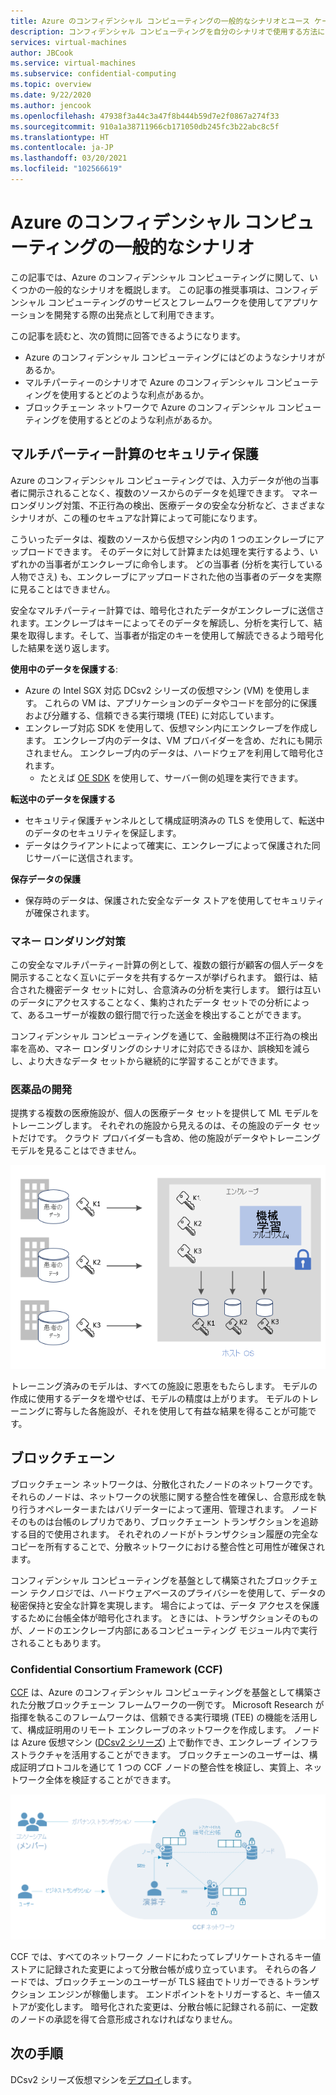 ```yaml
---
title: Azure のコンフィデンシャル コンピューティングの一般的なシナリオとユース ケース
description: コンフィデンシャル コンピューティングを自分のシナリオで使用する方法について説明します。
services: virtual-machines
author: JBCook
ms.service: virtual-machines
ms.subservice: confidential-computing
ms.topic: overview
ms.date: 9/22/2020
ms.author: jencook
ms.openlocfilehash: 47938f3a44c3a47f8b444b59d7e2f0867a274f33
ms.sourcegitcommit: 910a1a38711966cb171050db245fc3b22abc8c5f
ms.translationtype: HT
ms.contentlocale: ja-JP
ms.lasthandoff: 03/20/2021
ms.locfileid: "102566619"
---
```

# <a name="common-scenarios-for-azure-confidential-computing"></a>Azure のコンフィデンシャル コンピューティングの一般的なシナリオ

この記事では、Azure のコンフィデンシャル コンピューティングに関して、いくつかの一般的なシナリオを概説します。 この記事の推奨事項は、コンフィデンシャル コンピューティングのサービスとフレームワークを使用してアプリケーションを開発する際の出発点として利用できます。 

この記事を読むと、次の質問に回答できるようになります。

- Azure のコンフィデンシャル コンピューティングにはどのようなシナリオがあるか。
- マルチパーティーのシナリオで Azure のコンフィデンシャル コンピューティングを使用するとどのような利点があるか。
- ブロックチェーン ネットワークで Azure のコンフィデンシャル コンピューティングを使用するとどのような利点があるか。


## <a name="secure-multi-party-computation"></a>マルチパーティー計算のセキュリティ保護
Azure のコンフィデンシャル コンピューティングでは、入力データが他の当事者に開示されることなく、複数のソースからのデータを処理できます。 マネー ロンダリング対策、不正行為の検出、医療データの安全な分析など、さまざまなシナリオが、この種のセキュアな計算によって可能になります。

こういったデータは、複数のソースから仮想マシン内の 1 つのエンクレーブにアップロードできます。 そのデータに対して計算または処理を実行するよう、いずれかの当事者がエンクレーブに命令します。 どの当事者 (分析を実行している人物でさえ) も、エンクレーブにアップロードされた他の当事者のデータを実際に見ることはできません。 

安全なマルチパーティー計算では、暗号化されたデータがエンクレーブに送信されます。エンクレーブはキーによってそのデータを解読し、分析を実行して、結果を取得します。そして、当事者が指定のキーを使用して解読できるよう暗号化した結果を送り返します。 

**使用中のデータを保護する**: 
- Azure の Intel SGX 対応 DCsv2 シリーズの仮想マシン (VM) を使用します。 これらの VM は、アプリケーションのデータやコードを部分的に保護および分離する、信頼できる実行環境 (TEE) に対応しています。
- エンクレーブ対応 SDK を使用して、仮想マシン内にエンクレーブを作成します。 エンクレーブ内のデータは、VM プロバイダーを含め、だれにも開示されません。 エンクレーブ内のデータは、ハードウェアを利用して暗号化されます。
    - たとえば [OE SDK](https://github.com/openenclave/openenclave) を使用して、サーバー側の処理を実行できます。 

**転送中のデータを保護する** 
- セキュリティ保護チャンネルとして構成証明済みの TLS を使用して、転送中のデータのセキュリティを保証します。
- データはクライアントによって確実に、エンクレーブによって保護された同じサーバーに送信されます。 

**保存データの保護**
- 保存時のデータは、保護された安全なデータ ストアを使用してセキュリティが確保されます。 

### <a name="anti-money-laundering"></a>マネー ロンダリング対策
この安全なマルチパーティー計算の例として、複数の銀行が顧客の個人データを開示することなく互いにデータを共有するケースが挙げられます。 銀行は、結合された機密データ セットに対し、合意済みの分析を実行します。 銀行は互いのデータにアクセスすることなく、集約されたデータ セットでの分析によって、あるユーザーが複数の銀行間で行った送金を検出することができます。

コンフィデンシャル コンピューティングを通じて、金融機関は不正行為の検出率を高め、マネー ロンダリングのシナリオに対応できるほか、誤検知を減らし、より大きなデータ セットから継続的に学習することができます。 

### <a name="drug-development-in-healthcare"></a>医薬品の開発
提携する複数の医療施設が、個人の医療データ セットを提供して ML モデルをトレーニングします。 それぞれの施設から見えるのは、その施設のデータ セットだけです。 クラウド プロバイダーも含め、他の施設がデータやトレーニング モデルを見ることはできません。 

![患者の健康分析](./media/use-cases-scenarios/patient-data.png)

トレーニング済みのモデルは、すべての施設に恩恵をもたらします。 モデルの作成に使用するデータを増やせば、モデルの精度は上がります。 モデルのトレーニングに寄与した各施設が、それを使用して有益な結果を得ることが可能です。 

## <a name="blockchain"></a>ブロックチェーン

ブロックチェーン ネットワークは、分散化されたノードのネットワークです。 それらのノードは、ネットワークの状態に関する整合性を確保し、合意形成を執り行うオペレーターまたはバリデーターによって運用、管理されます。 ノードそのものは台帳のレプリカであり、ブロックチェーン トランザクションを追跡する目的で使用されます。 それぞれのノードがトランザクション履歴の完全なコピーを所有することで、分散ネットワークにおける整合性と可用性が確保されます。

コンフィデンシャル コンピューティングを基盤として構築されたブロックチェーン テクノロジでは、ハードウェアベースのプライバシーを使用して、データの秘密保持と安全な計算を実現します。 場合によっては、データ アクセスを保護するために台帳全体が暗号化されます。 ときには、トランザクションそのものが、ノードのエンクレーブ内部にあるコンピューティング モジュール内で実行されることもあります。

### <a name="confidential-consortium-framework-ccf"></a>Confidential Consortium Framework (CCF)
[CCF](https://www.microsoft.com/research/project/confidential-consortium-framework/) は、Azure のコンフィデンシャル コンピューティングを基盤として構築された分散ブロックチェーン フレームワークの一例です。 Microsoft Research が指揮を執るこのフレームワークは、信頼できる実行環境 (TEE) の機能を活用して、構成証明用のリモート エンクレーブのネットワークを作成します。 ノードは Azure 仮想マシン ([DCsv2 シリーズ](confidential-computing-enclaves.md)) 上で動作でき、エンクレーブ インフラストラクチャを活用することができます。 ブロックチェーンのユーザーは、構成証明プロトコルを通じて 1 つの CCF ノードの整合性を検証し、実質上、ネットワーク全体を検証することができます。 

![ノードのネットワーク](./media/use-cases-scenarios/ccf.png)

CCF では、すべてのネットワーク ノードにわたってレプリケートされるキー値ストアに記録された変更によって分散台帳が成り立っています。 それらの各ノードでは、ブロックチェーンのユーザーが TLS 経由でトリガーできるトランザクション エンジンが稼働します。 エンドポイントをトリガーすると、キー値ストアが変化します。 暗号化された変更は、分散台帳に記録される前に、一定数のノードの承認を得て合意形成されなければなりません。 

## <a name="next-steps"></a>次の手順
DCsv2 シリーズ仮想マシンを[デプロイ](quick-create-marketplace.md)します。



